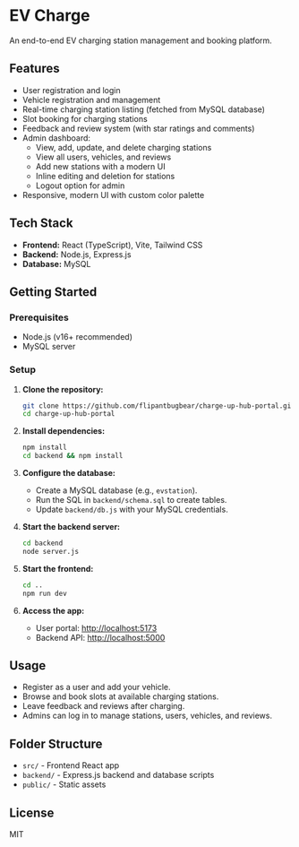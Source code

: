 # EV Charge

An end-to-end EV charging station management and booking platform.

## Features

- User registration and login
- Vehicle registration and management
- Real-time charging station listing (fetched from MySQL database)
- Slot booking for charging stations
- Feedback and review system (with star ratings and comments)
- Admin dashboard:
  - View, add, update, and delete charging stations
  - View all users, vehicles, and reviews
  - Add new stations with a modern UI
  - Inline editing and deletion for stations
  - Logout option for admin
- Responsive, modern UI with custom color palette

## Tech Stack

- **Frontend:** React (TypeScript), Vite, Tailwind CSS
- **Backend:** Node.js, Express.js
- **Database:** MySQL

## Getting Started

### Prerequisites

- Node.js (v16+ recommended)
- MySQL server

### Setup

1. **Clone the repository:**

   ```bash
   git clone https://github.com/flipantbugbear/charge-up-hub-portal.git
   cd charge-up-hub-portal
   ```

2. **Install dependencies:**

   ```bash
   npm install
   cd backend && npm install
   ```

3. **Configure the database:**

   - Create a MySQL database (e.g., `evstation`).
   - Run the SQL in `backend/schema.sql` to create tables.
   - Update `backend/db.js` with your MySQL credentials.

4. **Start the backend server:**

   ```bash
   cd backend
   node server.js
   ```

5. **Start the frontend:**

   ```bash
   cd ..
   npm run dev
   ```

6. **Access the app:**
   - User portal: [http://localhost:5173](http://localhost:5173)
   - Backend API: [http://localhost:5000](http://localhost:5000)

## Usage

- Register as a user and add your vehicle.
- Browse and book slots at available charging stations.
- Leave feedback and reviews after charging.
- Admins can log in to manage stations, users, vehicles, and reviews.

## Folder Structure

- `src/` - Frontend React app
- `backend/` - Express.js backend and database scripts
- `public/` - Static assets

## License

MIT
